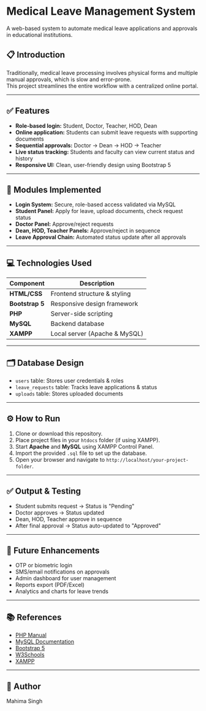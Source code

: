 # Medical Leave Management System

A web-based system to automate medical leave applications and approvals in educational institutions.

## 📋 **Introduction**

Traditionally, medical leave processing involves physical forms and multiple manual approvals, which is slow and error-prone.  
This project streamlines the entire workflow with a centralized online portal.

---

## ✅ **Features**

- **Role-based login:** Student, Doctor, Teacher, HOD, Dean
- **Online application:** Students can submit leave requests with supporting documents
- **Sequential approvals:** Doctor → Dean → HOD → Teacher
- **Live status tracking:** Students and faculty can view current status and history
- **Responsive UI:** Clean, user-friendly design using Bootstrap 5

---

## 🎯 **Modules Implemented**

- **Login System:** Secure, role-based access validated via MySQL
- **Student Panel:** Apply for leave, upload documents, check request status
- **Doctor Panel:** Approve/reject requests
- **Dean, HOD, Teacher Panels:** Approve/reject in sequence
- **Leave Approval Chain:** Automated status update after all approvals

---

## 💻 **Technologies Used**

| Component | Description |
|----------------|-------------------------------------------|
| **HTML/CSS** | Frontend structure & styling |
| **Bootstrap 5** | Responsive design framework |
| **PHP** | Server-side scripting |
| **MySQL** | Backend database |
| **XAMPP** | Local server (Apache & MySQL) |

---

## 🗂️ **Database Design**

- `users` table: Stores user credentials & roles  
- `leave_requests` table: Tracks leave applications & status  
- `uploads` table: Stores uploaded documents

---

## ⚙️ **How to Run**

1. Clone or download this repository.
2. Place project files in your `htdocs` folder (if using XAMPP).
3. Start **Apache** and **MySQL** using XAMPP Control Panel.
4. Import the provided `.sql` file to set up the database.
5. Open your browser and navigate to `http://localhost/your-project-folder`.

---

## ✅ **Output & Testing**

- Student submits request → Status is "Pending"
- Doctor approves → Status updated
- Dean, HOD, Teacher approve in sequence
- After final approval → Status auto-updated to "Approved"

---

## 🚀 **Future Enhancements**

- OTP or biometric login
- SMS/email notifications on approvals
- Admin dashboard for user management
- Reports export (PDF/Excel)
- Analytics and charts for leave trends

---

## 📚 **References**

- [PHP Manual](https://www.php.net/manual/en/)
- [MySQL Documentation](https://dev.mysql.com/doc/)
- [Bootstrap 5](https://getbootstrap.com)
- [W3Schools](https://www.w3schools.com/)
- [XAMPP](https://www.apachefriends.org/)

---
## 👥 Author
Mahima Singh


